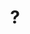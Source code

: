 ---
pid: ls197
title: "?"
location_transcription: Ben Franklin Parkway
coordinates: "[-75.171977441047, 39.959096158348]"
zipcode: '19130'
gen_neighborhood: North Philadelphia
neighborhood: Art Museum,Francisville
outside_phl: 
age: '39'
age_range: 30-39
instagram: 
image_file_name: ls_197.jpg
proposal_transcription: |-
  Monument to a famous local female scientist who deserves more recognition for her accomplishments
  Could show the person and/or her work
topic: Person,Technology,Women
topic_summary: 0, 0, 0, 0
type: Other No Form
keywords_other: female, scientist, local
credit: Adrian Shieh
image_labels: 
twitter: 
facebook: 
permalink: "/monuments/ls197/"
layout: item-page
---